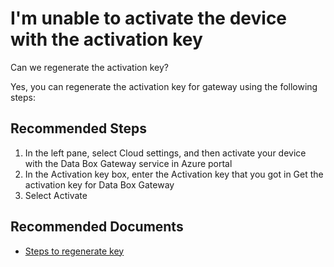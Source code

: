 <properties
  pagetitle="I'm unable to activate the device with the activation key"
  service=""
  resource=""
  ms.author="hadhand"
  selfhelptype="Generic"
  supporttopicids="32745308"
  productpesids="17315"
  cloudenvironments="public, fairfax, mooncake, blackforest, ussec, usnat"
  articleid="b43fa369-e3cb-4940-ab95-005f50de2627"
  ownershipid="StorageMediaEdge_AzureStack_Edge" />
# I'm unable to activate the device with the activation key

Can we regenerate the activation key?

Yes, you can regenerate the activation key for gateway using the following steps:


## **Recommended Steps**

1. In the left pane, select Cloud settings, and then activate your device with the Data Box Gateway service in Azure portal
2. In the Activation key box, enter the Activation key that you got in Get the activation key for Data Box Gateway
3. Select Activate

## **Recommended Documents**

* [Steps to regenerate key](https://docs.microsoft.com/azure/databox-online/data-box-gateway-deploy-connect-setup-activate)
